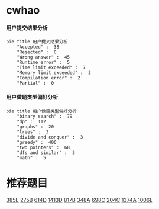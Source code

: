 # cwhao

<!-- tabs:start -->



#### **用户提交结果分析**

```mermaid
pie title 用户提交结果分析
    "Accepted" :  38
    "Rejected" :  0
    "Wrong answer" :  45
    "Runtime error" :  5
    "Time limit exceeded" :  7
    "Memory limit exceeded" :  3
    "Compilation error" :  2
    "Partial" :  0
```

#### **用户做题类型偏好分析**

```mermaid
pie title 用户做题类型偏好分析
    "binary search" :  79
    "dp" :  112
    "graphs" :  20
    "trees" :  3
    "divide and conquer" :  3
    "greedy" :  406
    "two pointers" :  68
    "dfs and similar" :  5
    "math" :  5
```



<!-- tabs:end -->
# 推荐题目
[385E](https://codeforces.com/contest/385/problem/E)
[275B](https://codeforces.com/contest/275/problem/B)
[614D](https://codeforces.com/contest/614/problem/D)
[1413D](https://codeforces.com/contest/1413/problem/D)
[817B](https://codeforces.com/contest/817/problem/B)
[348A](https://codeforces.com/contest/348/problem/A)
[698C](https://codeforces.com/contest/698/problem/C)
[204C](https://codeforces.com/contest/204/problem/C)
[1374A](https://codeforces.com/contest/1374/problem/A)
[1006E](https://codeforces.com/contest/1006/problem/E)
